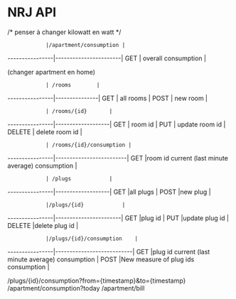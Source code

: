 NRJ API
=======
/* penser à changer kilowatt en watt */



				|/apartment/consumption	|
----------------|-----------------------|
GET				| overall consumption	|

(changer apartment en home)
			
				| /rooms		|
----------------|---------------|
GET				|	all rooms	|
POST			|	new room	|



				| /rooms/{id}		|
----------------|-------------------|
GET				| room id			|
PUT				| update room id	|
DELETE 			| delete room id	|


				| /rooms/{id}/consumption |
----------------|-------------------------|
GET				|room id current (last minute average) consumption |



				| /plugs			|
----------------|-------------------|
GET				|all plugs			|
POST			|new plug			|



				|/plugs/{id}			|
----------------|-----------------------|
GET				|plug id				|
PUT				|update plug id			|
DELETE 			|delete plug id			|



				|/plugs/{id}/consumption	|
----------------|---------------------------|
GET				|plug id current (last minute average) consumption			|
POST			|New measure of plug ids consumption						|
	

/plugs/{id}/consumption?from={timestamp}&to={timestamp}
/apartment/consumption?today
/apartment/bill
